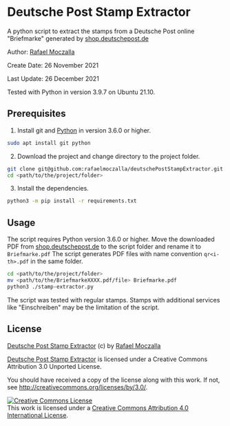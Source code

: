 # Deutsche Post Stamp Extractor
A python script to extract the stamps from a Deutsche Post online "Briefmarke" generated by [shop.deutschepost.de](shop.deutschepost.de)

Author: [Rafael Moczalla](rafael.moczalla@gmail.com)

Create Date: 26 November 2021

Last Update: 26 December 2021

Tested with Python in version 3.9.7 on Ubuntu 21.10.

## Prerequisites
1. Install git and [Python](https://www.python.org/) in version 3.6.0 or higher.
```bash
sudo apt install git python
```
2. Download the project and change directory to the project folder.
```bash
git clone git@github.com:rafaelmoczalla/deutschePostStampExtractor.git
cd <path/to/the/project/folder>
```
3. Install the dependencies.
```bash
python3 -m pip install -r requirements.txt
```

## Usage
The script requires Python version 3.6.0 or higher. Move the downloaded PDF from [shop.deutschepost.de](shop.deutschepost.de) to the script folder and rename it to `Briefmarke.pdf` The script generates PDF files with name convention `qr<i-th>.pdf` in the same folder.
```bash
cd <path/to/the/project/folder>
mv <path/to/the/BriefmarkeXXXX.pdf/file> Briefmarke.pdf
python3 ./stamp-extractor.py
```
The script was tested with regular stamps. Stamps with additional services like "Einschreiben" may be the limitation of the script.

## License
[Deutsche Post Stamp Extractor](https://github.com/rafaelmoczalla/deutschePostStampExtractor) (c) by [Rafael Moczalla](rafael.moczalla@gmail.com)

[Deutsche Post Stamp Extractor](https://github.com/rafaelmoczalla/deutschePostStampExtractor) is licensed under a
Creative Commons Attribution 3.0 Unported License.

You should have received a copy of the license along with this
work.  If not, see <http://creativecommons.org/licenses/by/3.0/>.

<a rel="license" href="http://creativecommons.org/licenses/by/4.0/"><img alt="Creative Commons License" style="border-width:0" src="https://i.creativecommons.org/l/by/4.0/88x31.png" /></a><br />This work is licensed under a <a rel="license" href="http://creativecommons.org/licenses/by/4.0/">Creative Commons Attribution 4.0 International License</a>.